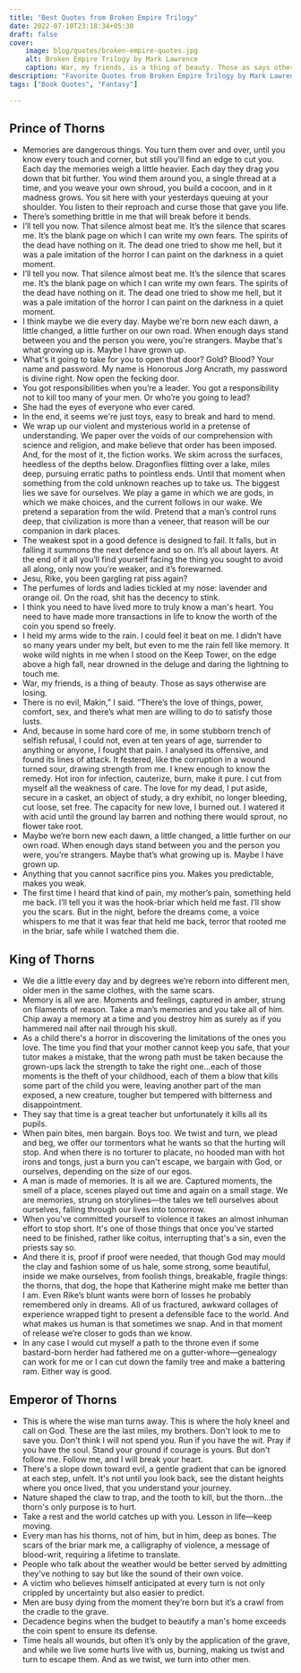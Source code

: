 ```yaml
---
title: "Best Quotes from Broken Empire Trilogy"
date: 2022-07-10T23:18:34+05:30
draft: false
cover: 
    image: blog/quotes/broken-empire-quotes.jpg
    alt: Broken Empire Trilogy by Mark Lawrence
    caption: War, my friends, is a thing of beauty. Those as says otherwise are losing.
description: "Favorite Quotes from Broken Empire Trilogy by Mark Lawrence. War, my friends, is a thing of beauty. Those as says otherwise are losing."
tags: ["Book Quotes", "Fantasy"] 

---
```



## Prince of Thorns

- Memories are dangerous things. You turn them over and over, until you know every touch and corner, but still you'll find an edge to cut you. Each day the memories weigh a little heavier. Each day they drag you down that bit further. You wind them around you, a single thread at a time, and you weave your own shroud, you build a cocoon, and in it madness grows. You sit here with your yesterdays queuing at your shoulder. You listen to their reproach and curse those that gave you life.
- There’s something brittle in me that will break before it bends.
- I’ll tell you now. That silence almost beat me. It’s the silence that scares me. It’s the blank page on which I can write my own fears. The spirits of the dead have nothing on it. The dead one tried to show me hell, but it was a pale imitation of the horror I can paint on the darkness in a quiet moment.
- I’ll tell you now. That silence almost beat me. It’s the silence that scares me. It’s the blank page on which I can write my own fears. The spirits of the dead have nothing on it. The dead one tried to show me hell, but it was a pale imitation of the horror I can paint on the darkness in a quiet moment.
- I think maybe we die every day. Maybe we're born new each dawn, a little changed, a little further on our own road. When enough days stand between you and the person you were, you're strangers. Maybe that's what growing up is. Maybe I have grown up.
- What's it going to take for you to open that door? Gold? Blood? Your name and password. My name is Honorous Jorg Ancrath, my password is divine right. Now open the fecking door.
- You got responsibilities when you’re a leader. You got a responsibility not to kill too many of your men. Or who’re you going to lead?
- She had the eyes of everyone who ever cared.
- In the end, it seems we're just toys, easy to break and hard to mend.
- We wrap up our violent and mysterious world in a pretense of understanding. We paper over the voids of our comprehension with science and religion, and make believe that order has been imposed. And, for the most of it, the fiction works. We skim across the surfaces, heedless of the depths below. Dragonflies flitting over a lake, miles deep, pursuing erratic paths to pointless ends. Until that moment when something from the cold unknown reaches up to take us. The biggest lies we save for ourselves. We play a game in which we are gods, in which we make choices, and the current follows in our wake. We pretend a separation from the wild. Pretend that a man’s control runs deep, that civilization is more than a veneer, that reason will be our companion in dark places.
- The weakest spot in a good defence is designed to fail. It falls, but in falling it summons the next defence and so on. It’s all about layers. At the end of it all you’ll find yourself facing the thing you sought to avoid all along, only now you’re weaker, and it’s forewarned.
- Jesu, Rike, you been gargling rat piss again?
- The perfumes of lords and ladies tickled at my nose: lavender and orange oil. On the road, shit has the decency to stink.
- I think you need to have lived more to truly know a man's heart. You need to have made more transactions in life to know the worth of the coin you spend so freely.
- I held my arms wide to the rain. I could feel it beat on me. I didn’t have so many years under my belt, but even to me the rain fell like memory. It woke wild nights in me when I stood on the Keep Tower, on the edge above a high fall, near drowned in the deluge and daring the lightning to touch me.
- War, my friends, is a thing of beauty. Those as says otherwise are losing.
- There is no evil, Makin,” I said. “There’s the love of things, power, comfort, sex, and there’s what men are willing to do to satisfy those lusts.
- And, because in some hard core of me, in some stubborn trench of selfish refusal, I could not, even at ten years of age, surrender to anything or anyone, I fought that pain. I analysed its offensive, and found its lines of attack. It festered, like the corruption in a wound turned sour, drawing strength from me. I knew enough to know the remedy. Hot iron for infection, cauterize, burn, make it pure. I cut from myself all the weakness of care. The love for my dead, I put aside, secure in a casket, an object of study, a dry exhibit, no longer bleeding, cut loose, set free. The capacity for new love, I burned out. I watered it with acid until the ground lay barren and nothing there would sprout, no flower take root.
- Maybe we’re born new each dawn, a little changed, a little further on our own road. When enough days stand between you and the person you were, you’re strangers. Maybe that’s what growing up is. Maybe I have grown up.
- Anything that you cannot sacrifice pins you. Makes you predictable, makes you weak.
- The first time I heard that kind of pain, my mother’s pain, something held me back. I’ll tell you it was the hook-briar which held me fast. I’ll show you the scars. But in the night, before the dreams come, a voice whispers to me that it was fear that held me back, terror that rooted me in the briar, safe while I watched them die.

## King of Thorns

- We die a little every day and by degrees we’re reborn into different men, older men in the same clothes, with the same scars.
- Memory is all we are. Moments and feelings, captured in amber, strung on filaments of reason. Take a man’s memories and you take all of him. Chip away a memory at a time and you destroy him as surely as if you hammered nail after nail through his skull.
- As a child there's a horror in discovering the limitations of the ones you love. The time you find that your mother cannot keep you safe, that your tutor makes a mistake, that the wrong path must be taken because the grown-ups lack the strength to take the right one...each of those moments is the theft of your childhood, each of them a blow that kills some part of the child you were, leaving another part of the man exposed, a new creature, tougher but tempered with bitterness and disappointment.
- They say that time is a great teacher but unfortunately it kills all its pupils.
- When pain bites, men bargain. Boys too. We twist and turn, we plead and beg, we offer our tormentors what he wants so that the hurting will stop. And when there is no torturer to placate, no hooded man with hot irons and tongs, just a burn you can't escape, we bargain with God, or ourselves, depending on the size of our egos.
- A man is made of memories. It is all we are. Captured moments, the smell of a place, scenes played out time and again on a small stage. We are memories, strung on storylines—the tales we tell ourselves about ourselves, falling through our lives into tomorrow.
- When you've committed yourself to violence it takes an almost inhuman effort to stop short. It's one of those things that once you've started need to be finished, rather like coitus, interrupting that's a sin, even the priests say so.
- And there it is, proof if proof were needed, that though God may mould the clay and fashion some of us hale, some strong, some beautiful, inside we make ourselves, from foolish things, breakable, fragile things: the thorns, that dog, the hope that Katherine might make me better than I am. Even Rike’s blunt wants were born of losses he probably remembered only in dreams. All of us fractured, awkward collages of experience wrapped tight to present a defensible face to the world. And what makes us human is that sometimes we snap. And in that moment of release we’re closer to gods than we know.
- In any case I would cut myself a path to the throne even if some bastard-born herder had fathered me on a gutter-whore—genealogy can work for me or I can cut down the family tree and make a battering ram. Either way is good.

## Emperor of Thorns

- This is where the wise man turns away. This is where the holy kneel and call on God. These are the last miles, my brothers. Don't look to me to save you. Don't think I will not spend you. Run if you have the wit. Pray if you have the soul. Stand your ground if courage is yours. But don't follow me.
Follow me, and I will break your heart.
- There's a slope down toward evil, a gentle gradient that can be ignored at each step, unfelt. It's not until you look back, see the distant heights where you once lived, that you understand your journey.
- Nature shaped the claw to trap, and the tooth to kill, but the thorn...the thorn's only purpose is to hurt.
- Take a rest and the world catches up with you. Lesson in life—keep moving.
- Every man has his thorns, not of him, but in him, deep as bones. The scars of the briar mark me, a calligraphy of violence, a message of blood-writ, requiring a lifetime to translate.
- People who talk about the weather would be better served by admitting they've nothing to say but like the sound of their own voice.
- A victim who believes himself anticipated at every turn is not only crippled by uncertainty but also easier to predict.
- Men are busy dying from the moment they’re born but it’s a crawl from the cradle to the grave.
- Decadence begins when the budget to beautify a man's home exceeds the coin spent to ensure its defense.
- Time heals all wounds, but often it’s only by the application of the grave, and while we live some hurts live with us, burning, making us twist and turn to escape them. And as we twist, we turn into other men.